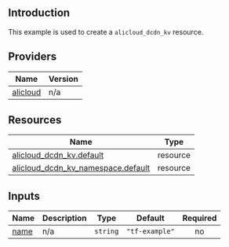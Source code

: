 <!-- BEGIN_TF_DOCS -->
## Introduction

This example is used to create a `alicloud_dcdn_kv` resource.

## Providers

| Name | Version |
|------|---------|
| <a name="provider_alicloud"></a> [alicloud](#provider\_alicloud) | n/a |

## Resources

| Name | Type |
|------|------|
| [alicloud_dcdn_kv.default](https://registry.terraform.io/providers/aliyun/alicloud/latest/docs/resources/dcdn_kv) | resource |
| [alicloud_dcdn_kv_namespace.default](https://registry.terraform.io/providers/aliyun/alicloud/latest/docs/resources/dcdn_kv_namespace) | resource |

## Inputs

| Name | Description | Type | Default | Required |
|------|-------------|------|---------|:--------:|
| <a name="input_name"></a> [name](#input\_name) | n/a | `string` | `"tf-example"` | no |
<!-- END_TF_DOCS -->    